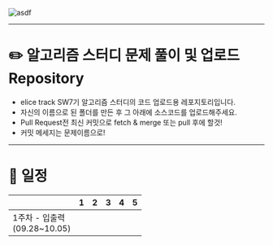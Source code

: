 ![asdf](https://github.com/ChoiYeoJin/Algorithm-Study/assets/17807025/de699c30-7dc9-4491-aba6-96c14a5db31a)
***

# ✏️ 알고리즘 스터디 문제 풀이 및 업로드 Repository
- elice track SW7기 알고리즘 스터디의 코드 업로드용 레포지토리입니다.
- 자신의 이름으로 된 폴더를 만든 후 그 아래에 소스코드를 업로드해주세요.
- Pull Request전 최신 커밋으로 fetch & merge 또는 pull 후에 할것!
- 커밋 메세지는 문제이름으로!
***
# 📅 일정
||1|2|3|4|5|
|-|-|-|-|-|-|
|1주차 - 입출력 <br> (09.28~10.05)|  |  |  |  |  |

